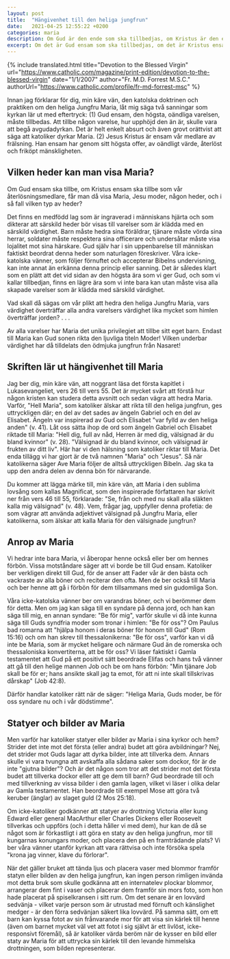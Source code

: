 ```yaml
---
layout: post
title:  "Hängivenhet till den heliga jungfrun"
date:   2021-04-25 12:55:22 +0200
categories: maria
description: Om Gud är den ende som ska tillbedjas, om Kristus är den ende som ska dyrkas som vår frälsare, vilket slags heder kan då visas Maria, Jesu moder?
excerpt: Om det är Gud ensam som ska tillbedjas, om det är Kristus ensam som ska tillbedjas som vår återlösningsmedlare, får man då hedra Maria, Jesu moder, på något sätt, och i så fall vilken typ av ära?
---
```


{% include translated.html 
    title="Devotion to the Blessed Virgin" 
    url="https://www.catholic.com/magazine/print-edition/devotion-to-the-blessed-virgin" date="1/1/2007" 
    author="Fr. M.D. Forrest M.S.C." 
    authorUrl="https://www.catholic.com/profile/fr-md-forrest-msc"
%}

Innan jag förklarar för dig, min käre vän, den katolska doktrinen och praktiken om den heliga Jungfru Maria, låt mig säga två sanningar som kyrkan lär ut med eftertryck: (1) Gud ensam, den högsta, oändliga varelsen, måste tillbedas. Att tillbe någon varelse, hur upphöjd den än är, skulle vara att begå avgudadyrkan. Det är helt enkelt absurt och även grovt orättvist att säga att katoliker dyrkar Maria. (2) Jesus Kristus är ensam vår medlare av frälsning. Han ensam har genom sitt högsta offer, av oändligt värde, återlöst och friköpt mänskligheten.


## Vilken heder kan man visa Maria?

Om Gud ensam ska tillbe, om Kristus ensam ska tillbe som vår återlösningsmedlare, får man då visa Maria, Jesu moder, någon heder, och i så fall vilken typ av heder?

Det finns en medfödd lag som är ingraverad i människans hjärta och som dikterar att särskild heder bör visas till varelser som är klädda med en särskild värdighet. Barn måste hedra sina föräldrar, tjänare måste vörda sina herrar, soldater måste respektera sina officerare och undersåtar måste visa lojalitet mot sina härskare. Gud själv har i sin uppenbarelse till människan faktiskt beordrat denna heder som naturlagen föreskriver. Våra icke-katolska vänner, som följer förnuftet och accepterar Bibelns undervisning, kan inte annat än erkänna denna princip eller sanning. Det är således klart som en plätt att det vid sidan av den högsta ära som vi ger Gud, och som vi kallar tillbedjan, finns en lägre ära som vi inte bara kan utan måste visa alla skapade varelser som är klädda med särskild värdighet.

Vad skall då sägas om vår plikt att hedra den heliga Jungfru Maria, vars värdighet överträffar alla andra varelsers värdighet lika mycket som himlen överträffar jorden? . . .

Av alla varelser har Maria det unika privilegiet att tillbe sitt eget barn. Endast till Maria kan Gud sonen rikta den ljuvliga titeln Moder! Vilken underbar värdighet har då tilldelats den ödmjuka jungfrun från Nasaret!

## Skriften lär ut hängivenhet till Maria

Jag ber dig, min käre vän, att noggrant läsa det första kapitlet i Lukasevangeliet, vers 26 till vers 55. Det är mycket svårt att förstå hur någon kristen kan studera detta avsnitt och sedan vägra att hedra Maria. Varför, "Hell Maria", som katoliker älskar att rikta till den heliga jungfrun, ges uttryckligen där; en del av det sades av ängeln Gabriel och en del av Elisabet. Ängeln var inspirerad av Gud och Elisabet "var fylld av den heliga anden" (v. 41). Låt oss sätta ihop de ord som ängeln Gabriel och Elisabet riktade till Maria: "Hell dig, full av nåd, Herren är med dig, välsignad är du bland kvinnor" (v. 28). "Välsignad är du bland kvinnor, och välsignad är frukten av ditt liv". Här har vi den hälsning som katoliker riktar till Maria. Det enda tillägg vi har gjort är de två namnen "Maria" och "Jesus". Så när katolikerna säger Ave Maria följer de alltså uttryckligen Bibeln. Jag ska ta upp den andra delen av denna bön för närvarande.

Du kommer att lägga märke till, min käre vän, att Maria i den sublima lovsång som kallas Magnificat, som den inspirerade författaren har skrivit ner från vers 46 till 55, förklarade: "Se, från och med nu skall alla släkten kalla mig välsignad" (v. 48). Vem, frågar jag, uppfyller denna profetia: de som vägrar att använda adjektivet välsignad på Jungfru Maria, eller katolikerna, som älskar att kalla Maria för den välsignade jungfrun?

## Anrop av Maria

Vi hedrar inte bara Maria, vi åberopar henne också eller ber om hennes förbön. Vissa motståndare säger att vi borde be till Gud ensam. Katoliker ber verkligen direkt till Gud, för de anser att Fader vår är den bästa och vackraste av alla böner och reciterar den ofta. Men de ber också till Maria och ber henne att gå i förbön för dem tillsammans med sin gudomliga Son.

Våra icke-katolska vänner ber om varandras böner, och vi berömmer dem för detta. Men om jag kan säga till en syndare på denna jord, och han kan säga till mig, en annan syndare: "Be för mig", varför skulle vi då inte kunna säga till Guds syndfria moder som tronar i himlen: "Be för oss"? Om Paulus bad romarna att "hjälpa honom i deras böner för honom till Gud" (Rom 15:16) och om han skrev till thessalonikerna: "Be för oss", varför kan vi då inte be Maria, som är mycket heligare och närmare Gud än de romerska och thessaloniska konvertiterna, att be för oss? Vi läser faktiskt i Gamla testamentet att Gud på ett positivt sätt beordrade Elifas och hans två vänner att gå till den helige mannen Job och be om hans förbön: "Min tjänare Job skall be för er; hans ansikte skall jag ta emot, för att ni inte skall tillskrivas dårskap" (Job 42:8).

Därför handlar katoliker rätt när de säger: "Heliga Maria, Guds moder, be för oss syndare nu och i vår dödstimme".

## Statyer och bilder av Maria

Men varför har katoliker statyer eller bilder av Maria i sina kyrkor och hem? Strider det inte mot det första (eller andra) budet att göra avbildningar? Nej, det strider mot Guds lagar att dyrka bilder, inte att tillverka dem. Annars skulle vi vara tvungna att avskaffa alla sådana saker som dockor, för är de inte "gjutna bilder"? Och är det någon som tror att det strider mot det första budet att tillverka dockor eller att ge dem till barn? Gud beordrade till och med tillverkning av vissa bilder i den gamla lagen, vilket vi läser i olika delar av Gamla testamentet. Han beordrade till exempel Mose att göra två keruber (änglar) av slaget guld (2 Mos 25:18).

Om icke-katoliker godkänner att statyer av drottning Victoria eller kung Edward eller general MacArthur eller Charles Dickens eller Roosevelt tillverkas och uppförs (och i detta håller vi med dem), hur kan de då se något som är förkastligt i att göra en staty av den heliga jungfrun, mor till kungarnas konungars moder, och placera den på en framträdande plats? Vi ber våra vänner utanför kyrkan att vara rättvisa och inte försöka spela "krona jag vinner, klave du förlorar".

När det gäller bruket att tända ljus och placera vaser med blommor framför statyn eller bilden av den heliga jungfrun, kan ingen person rimligen invända mot detta bruk som skulle godkänna att en internatelev plockar blommor, arrangerar dem fint i vaser och placerar dem framför sin mors foto, som hon hade placerat på spiselkransen i sitt rum. Om det senare är en lovvärd sedvänja - vilket varje person som är utrustad med förnuft och känslighet medger - är den förra sedvänjan säkert lika lovvärd. På samma sätt, om ett barn kan kyssa fotot av sin frånvarande mor för att visa sin kärlek till henne (även om barnet mycket väl vet att fotot i sig självt är ett livlöst, icke-responsivt föremål), så är katoliker värda beröm när de kysser en bild eller staty av Maria för att uttrycka sin kärlek till den levande himmelska drottningen, som bilden representerar.
